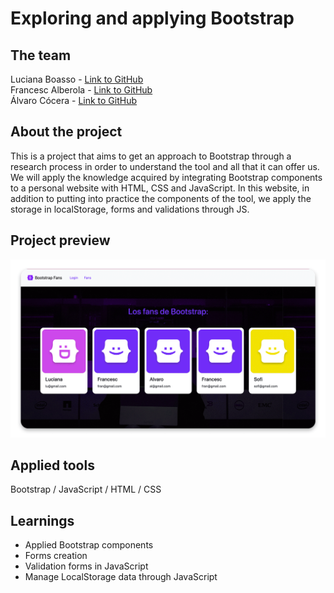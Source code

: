 # Exploring and applying Bootstrap

## The team
Luciana Boasso - <a href="https://github.com/Luboasso">Link to GitHub</a><br>
Francesc Alberola - <a href="https://github.com/cescalberola">Link to GitHub</a><br>
Álvaro Cócera - <a href="https://github.com/cocera">Link to GitHub</a><br>

## About the project
This is a project that aims to get an approach to Bootstrap through a research process in order to understand the tool and all that it can offer us. We will apply the knowledge acquired by integrating Bootstrap components to a personal website with HTML, CSS and JavaScript. In this website, in addition to putting into practice the components of the tool, we apply the storage in localStorage, forms and validations through JS.

## Project preview
![](https://github.com/Cocera/Bootstrap_Fans/blob/main/assets/mockup.gif)

## Applied tools
Bootstrap  /  JavaScript  /  HTML  /  CSS

## Learnings
<ul>
<li>Applied Bootstrap components</li>
<li>Forms creation</li>
<li>Validation forms in JavaScript</li>
<li>Manage LocalStorage data through JavaScript</li>
</ul>


